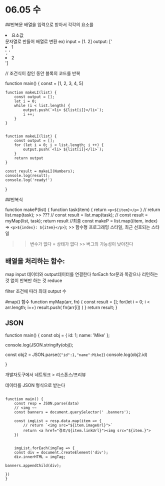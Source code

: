 # 06.05 수

##반복문
배열을 입력으로 받아서 각각의 요소를 <li>요소값</li> 문자열로 만들어 배열로 변환
ex) 
input = [1. 2]
output: ['<li>1</li>', '<li>2</li>']

// 조건식이 참인 동안 블록의 코드를 반복

function main() {
	const = [1, 2, 3, 4, 5]

	function makeLI(list) {
		const output = [];
		let i = 0;
		while (i < list.length) {
			output.push(`<li> ${list[i]}</li>`);
			i ++;
		} 
	}


	function makeLI(list) {
		const output = [];
		for (let i = 0; i < list.length; i ++) {
			output.push(`<li> ${list[i]}</li>`);
		} 
		return output
	}

	const result = makeLI(Numbers);
	console.log(result);
	console.log('ready!')
}



##반복식

function makeP(list) {
	function task(item) {
		return `<p>${item}</p>`
	}
	// return list.map(task); >> ???
	// const result = list.map(task);
	// const result = myMap(list, task);
	    return result
	//최종
const makeP = list.map((item, index) => `<p>${index}: ${item}</p>`); >> 함수형 프로그래밍 스타일, 최근 선호되는 스타일
>> 변수가 없다 = 상태가 없다 >> 버그의 가능성이 낮아진다



## 배열을 처리하는 함수:
map 
input 데이터와 output데이터를 연결한다
forEach
for문과 똑같으나 리턴하는 것 없이 반복만 하는 것
reduce

filter
조건에 따라 최대 output 수 

#map() 함수
function myMap(arr, fn) {
	const result = [];
	for(let i = 0; i < arr.length; i++)
	result.push( fn(arr[i]) )
	}
	return result;
}


## JSON

function main() {
	const obj = {
		id: 1;
name: 'Mike'
};

console.log(JSON.stringify(obj));

const obj2 = JSON.parse(`{"id":1,"name":Mike}`)
console.log(obj2.id)

}

개발자도구에서 네트워크 > 리스폰스/프리뷰 

데이터를 JSON 형식으로 받는다
~~~

function main() {
	const resp = JSON.parse(data)
	// <img ~~
	const banners = document.querySelector(' .banners');

	const imgList = resp.data.map(item => {
		// return `<img src="${item.imageUrl}">`
		return <a href="경로/${item.linkUrl}"><img src="${item.}">
	})
	

	imgList.forEach(imgTag => {
	const div = document.createElement('div');
	div.innerHTML = imgTag;

banners.appendChild(div);
		
})
}


